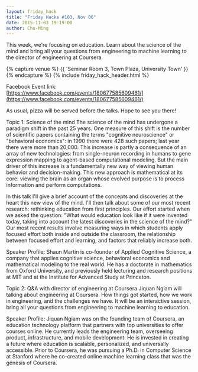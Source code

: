 ```yaml
---
layout: friday_hack
title: "Friday Hacks #103, Nov 06"
date: 2015-11-03 19:19:00
author: Chu-Ming
---
```


This week, we're focusing on education. Learn about the science of the mind and bring all your questions from engineering to machine learning to the director of engineering at Coursera.

{% capture venue %}
    {{ 'Seminar Room 3, Town Plaza, University Town' }}
{% endcapture %}
{% include friday_hack_header.html %}

Facebook Event link: [https://www.facebook.com/events/180677585609461/](https://www.facebook.com/events/180677585609461/)

As usual, pizza will be served before the talks. Hope to see you there!

Topic 1: Science of the mind
The science of the mind has undergone a paradigm shift in the past 25 years. One measure of this shift is the number of scientific papers containing the terms "cognitive neuroscience" or "behavioral economics": in 1990 there were 428 such papers; last year there were more than 20,000. This increase is partly a consequence of an array of new technologies: from single-neuron recording in humans to gene expression mapping to agent-based computational modeling. But the main driver of this increase is a fundamentally new way of viewing human behavior and decision-making. This new approach is mathematical at its core: viewing the brain as an organ whose evolved purpose is to process information and perform computations.

In this talk I'll give a brief account of the concepts and discoveries at the heart this new view of the mind. I'll then talk about some of our most recent research: rethinking education from first principles. Our effort started when we asked the question: "What would education look like if it were invented today, taking into account the latest discoveries in the science of the mind?" Our most recent results involve measuring ways in which students apply focused effort both inside and outside the classroom, the relationship between focused effort and learning, and factors that reliably increase both.

Speaker Profile:
Shaun Martin is co-founder of Applied Cognitive Science, a company that applies cognitive science, behavioral economics and mathematical modeling to the real world. He has a doctorate in mathematics from Oxford University, and previously held lecturing and research positions at MIT and at the Institute for Advanced Study at Princeton.

Topic 2: Q&A with director of engineering at Coursera
Jiquan Ngiam will talking about engineering at Coursera. How things got started, how we work in engineering, and the challenges we have. It will be an interactive session, bring all your questions from engineering to machine learning to education.

Speaker Profile:
Jiquan Ngiam was on the founding team of Coursera, an education technology platform that partners with top universities to offer courses online. He currently leads the engineering team, overseeing product, infrastructure, and mobile development. He is invested in creating a future where education is scalable, personalized, and universally accessible. Prior to Coursera, he was pursuing a Ph.D. in Computer Science at Stanford where he co-created online machine learning class that was the genesis of Coursera.